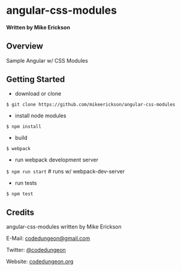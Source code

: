 # angular-css-modules
#### Written by Mike Erickson

## Overview
Sample Angular w/ CSS Modules

## Getting Started

- download or clone

`$ git clone https://github.com/mikeerickson/angular-css-modules`

- install node modules

`$ npm install`

- build

`$ webpack`

- run webpack development server

`$ npm run start` # runs w/ webpack-dev-server

- run tests

`$ npm test`

## Credits

angular-css-modules written by Mike Erickson

E-Mail: [codedungeon@gmail.com](mailto:codedungeon@gmail.com)

Twitter: [@codedungeon](http://twitter.com/codedungeon)

Website: [codedungeon.org](http://codedungeon.org)

